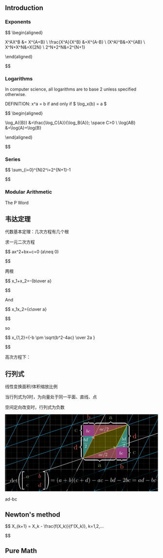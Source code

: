## Introduction

### Exponents

$$
\begin{aligned}

X^AX^B  &= X^{A+B} \\
\frac{X^A}{X^B} &=X^{A-B} \\
(X^A)^B&=X^{AB} \\
X^N+X^N&=X{2N} \\
2^N+2^N&=2^{N+1}

\end{aligned}

$$

### Logarithms

In computer science, all logarithms are to base 2 unless specified otherwise.

DEFINITION: x^a = b if and only if $ \log_x{b} = a $

$$
\begin{aligned}

\log_A({B}) &=\frac{\log_C{A}}{\log_B{A}}; \space C>0 \\
\log{AB} &=\log{A}+\log{B}

\end{aligned}

$$

### Series

$$
\sum_{i=0}^{N}2^i=2^{N+1}-1

$$

### Modular Arithmetic

The P Word

## 韦达定理

代数基本定理：几次方程有几个根

求一元二次方程

$$
ax^2+bx+c=0 (a\neq 0)

$$

两根

$$
x_1+x_2=-{b\over a}

$$

And

$$
x_1x_2={c\over a}

$$

so

$$
x_{1,2}={-b \pm \sqrt{b^2-4ac} \over 2a }

$$

高次方程下：

## 行列式

线性变换面积/体积缩放比例

当行列式为0时，为向量处于同一平面、直线、点

空间定向改变时，行列式为负数

![image-20200302130934963](./images/determinant.png)

ad-bc

## Newton's method

$$
X_{k+1} = X_k - \frac{f(X_k)}{f'(X_k)}, k=1,2,...

$$


## Pure Math





